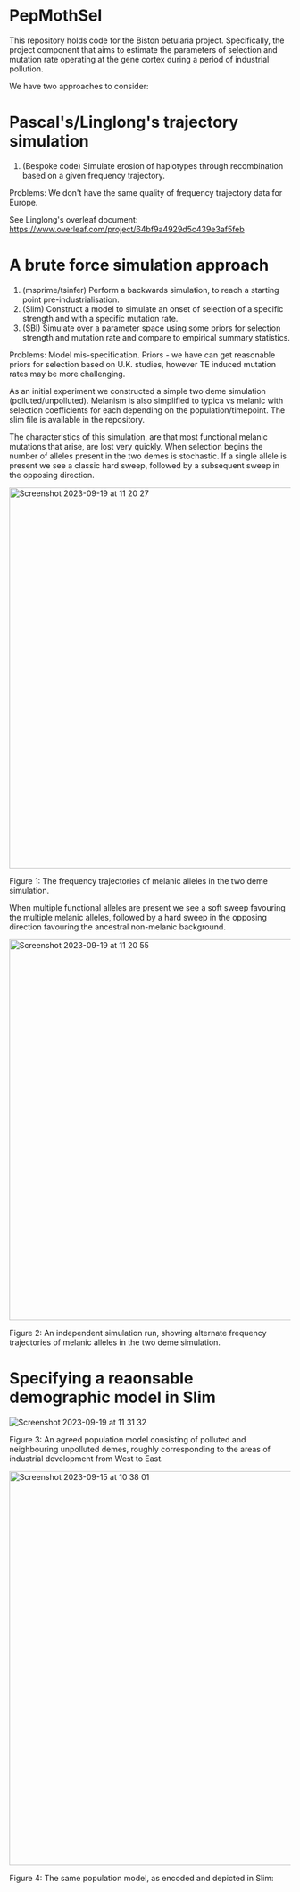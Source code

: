 # PepMothSel
This repository holds code for the Biston betularia project. Specifically, the project component that aims to estimate the parameters of selection and mutation rate operating at the gene cortex during a period of industrial pollution.

We have two approaches to consider:

# Pascal's/Linglong's trajectory simulation
1) (Bespoke code) Simulate erosion of haplotypes through recombination based on a given frequency trajectory.

Problems: We don't have the same quality of frequency trajectory data for Europe.

See Linglong's overleaf document: https://www.overleaf.com/project/64bf9a4929d5c439e3af5feb

# A brute force simulation approach
1) (msprime/tsinfer) Perform a backwards simulation, to reach a starting point pre-industrialisation.
2) (Slim) Construct a model to simulate an onset of selection of a specific strength and with a specific mutation rate.
3) (SBI) Simulate over a parameter space using some priors for selection strength and mutation rate and compare to empirical summary statistics.

Problems: Model mis-specification. Priors - we have can get reasonable priors for selection based on U.K. studies, however TE induced mutation rates may be more challenging.

As an initial experiment we constructed a simple two deme simulation (polluted/unpolluted). Melanism is also simplified to typica vs melanic with selection coefficients for each depending on the population/timepoint. The slim file is available in the repository.

The characteristics of this simulation, are that most functional melanic mutations that arise, are lost very quickly. When selection begins the number of alleles present in the two demes is stochastic. If a single allele is present we see a classic hard sweep, followed by a subsequent sweep in the opposing direction.

<img width="682" alt="Screenshot 2023-09-19 at 11 20 27" src="https://github.com/swomics/PepMothSel/assets/44398000/dcea8b24-ed84-47bb-bc81-6a1cc6c93611">

Figure 1: The frequency trajectories of melanic alleles in the two deme simulation.

When multiple functional alleles are present we see a soft sweep favouring the multiple melanic alleles, followed by a hard sweep in the opposing direction favouring the ancestral non-melanic background.

<img width="682" alt="Screenshot 2023-09-19 at 11 20 55" src="https://github.com/swomics/PepMothSel/assets/44398000/7df9269d-25ba-431b-ab98-81a604ab9e6c">

Figure 2: An independent simulation run, showing alternate frequency trajectories of melanic alleles in the two deme simulation.




# Specifying a reaonsable demographic model in Slim

![Screenshot 2023-09-19 at 11 31 32](https://github.com/swomics/PepMothSel/assets/44398000/68a9069b-d821-4857-bd47-280b04f304b4)

Figure 3: An agreed population model consisting of polluted and neighbouring unpolluted demes, roughly corresponding to the areas of industrial development from West to East.

<img width="706" alt="Screenshot 2023-09-15 at 10 38 01" src="https://github.com/swomics/PepMothSel/assets/44398000/0ad113b6-dce1-475c-ae5e-a0c80fb57cc5">

Figure 4: The same population model, as encoded and depicted in Slim:



